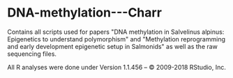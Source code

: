 # DNA-methylation---Charr
Contains all scripts used for papers "DNA methylation in Salvelinus alpinus: Epigenetics to understand polymorphism" 
and "Methylation reprogramming and early development epigenetic setup in Salmonids" as well as the raw sequencing files.

All R analyses were done under
Version 1.1.456 – © 2009-2018 RStudio, Inc.
